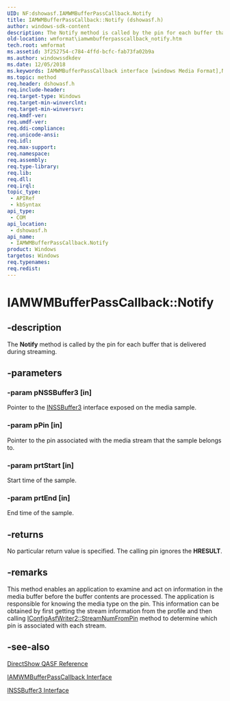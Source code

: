 ```yaml
---
UID: NF:dshowasf.IAMWMBufferPassCallback.Notify
title: IAMWMBufferPassCallback::Notify (dshowasf.h)
author: windows-sdk-content
description: The Notify method is called by the pin for each buffer that is delivered during streaming.
old-location: wmformat\iamwmbufferpasscallback_notify.htm
tech.root: wmformat
ms.assetid: 3f252754-c784-4ffd-bcfc-fab73fa02b9a
ms.author: windowssdkdev
ms.date: 12/05/2018
ms.keywords: IAMWMBufferPassCallback interface [windows Media Format],Notify method, IAMWMBufferPassCallback.Notify, IAMWMBufferPassCallback::Notify, IAMWMBufferPassCallbackNotify, Notify, Notify method [windows Media Format], Notify method [windows Media Format],IAMWMBufferPassCallback interface, dshowasf/IAMWMBufferPassCallback::Notify, wmformat.iamwmbufferpasscallback_notify
ms.topic: method
req.header: dshowasf.h
req.include-header: 
req.target-type: Windows
req.target-min-winverclnt: 
req.target-min-winversvr: 
req.kmdf-ver: 
req.umdf-ver: 
req.ddi-compliance: 
req.unicode-ansi: 
req.idl: 
req.max-support: 
req.namespace: 
req.assembly: 
req.type-library: 
req.lib: 
req.dll: 
req.irql: 
topic_type:
 - APIRef
 - kbSyntax
api_type:
 - COM
api_location:
 - dshowasf.h
api_name:
 - IAMWMBufferPassCallback.Notify
product: Windows
targetos: Windows
req.typenames: 
req.redist: 
---
```


# IAMWMBufferPassCallback::Notify


## -description



The <b>Notify</b> method is called by the pin for each buffer that is delivered during streaming.




## -parameters




### -param pNSSBuffer3 [in]

Pointer to the <a href="https://msdn.microsoft.com/en-us/library/Dd743245(v=VS.85).aspx">INSSBuffer3</a> interface exposed on the media sample.


### -param pPin [in]

Pointer to the pin associated with the media stream that the sample belongs to.


### -param prtStart [in]

Start time of the sample.


### -param prtEnd [in]

End time of the sample.


## -returns



No particular return value is specified. The calling pin ignores the <b>HRESULT</b>.




## -remarks



This method enables an application to examine and act on information in the media buffer before the buffer contents are processed. The application is responsible for knowing the media type on the pin. This information can be obtained by first getting the stream information from the profile and then calling <a href="https://msdn.microsoft.com/f645a742-e6dc-4041-8a56-3bbb5188a9a9">IConfigAsfWriter2::StreamNumFromPin</a> method to determine which pin is associated with each stream.




## -see-also




<a href="https://msdn.microsoft.com/66f483b5-3886-48b4-bc43-7c3517abd20d">DirectShow QASF Reference</a>



<a href="https://msdn.microsoft.com/5bf0ae2e-504b-471b-bfc9-aa48f534e03f">IAMWMBufferPassCallback Interface</a>



<a href="https://msdn.microsoft.com/en-us/library/Dd743245(v=VS.85).aspx">INSSBuffer3 Interface</a>
 

 

